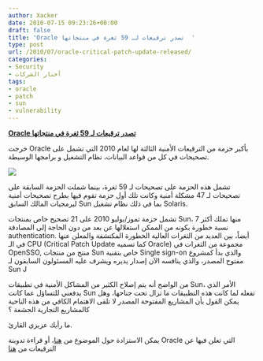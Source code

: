 ```yaml
---
author: Xacker
date: 2010-07-15 09:23:26+00:00
draft: false
title: 'Oracle تصدر ترقيعات لـ 59 ثغرة في منتجاتها  '
type: post
url: /2010/07/oracle-critical-patch-update-released/
categories:
- Security
- أخبار الشركات
tags:
- oracle
- patch
- sun
- vulnerability
---
```


**[Oracle تصدر ترقيعات لـ 59 ثغرة في منتجاتها](http://www.it-scoop.com/2010/07/Oracle-Critical-Patch-Update-Released)**




خرجت Oracle بأكبر حزمة من الترقيعات الأمنية الثالثة لها لعام 2010 التي تشمل على تصحيحات في كل من قواعد البيانات، نظام التشغيل و برامجها الوسيطة.




[![](http://www.it-scoop.com/wp-content/uploads/2010/07/Oracle-logo.png)
](http://www.it-scoop.com/2010/07/Oracle-Critical-Patch-Update-Released)


تشمل هذه الحزمة على تصحيحات لـ 59 ثغرة، بينما شملت الحزمة السابقة على تصحيحات لـ 47 مشكلة أمنية وكانت تلك أول حزمة تقوم فيها بطرح تصحيحات أمنية لبرمجيات المالك السابق Sun بما في ذلك نظام تشغيل Solaris.

تشمل حزمة تموز/يوليو 2010 على 21 تصحيح خاص بمنتجات Sun، 7 منها تملك أكثر نسبة خطورة بكونه من الممكن استغلالها عن بعد من دون الحاجة إلى المصادقة authentication. أيضاً، بين العديد من الثغرات العالية الخطورة المكتشفة والمعلن عنها في الـ CPU (Critical Patch Update كما تسميه Oracle) مجموعة من الثغرات في OpenSSO, منتج من منتجات Sun خاص بتقنية Single sign-on والذي بدأ كمشروع مفتوح المصدر، والذي ينافسه الآن إصدار يديره ويشرف عليه المسئولون السابقون لـ Sun J

من الواضح أنه يتم إصلاح الكثير من المشاكل الأمنية في تطبيقات Sun، الأمر الذي يدفعني للتساؤل عما كانت Sun تفعله لما كانت هذه التطبيقات ما تزال تحت جناحها، وهل يمكن القول بأن المشاريع المفتوحة المصدر لا تلقى الاهتمام الكافي من هذه الناحية كالمشاريع التجارية الجشعة ؟

ما رأيك عزيزي القارئ.

يمكن الاستزادة حول الموضوع من [هنا](http://www.esecurityplanet.com/patches/article.php/3892891/Oracle-Patches-59-Vulnerabilities-in-Sun-Database-and-Middleware-Tech.htm)، أو قراءة تدوينة Oracle التي تعلن فيها عن الترقيعات من [هنا](http://blogs.oracle.com/security/2010/07/july_2010_critical_patch_updat.html)
